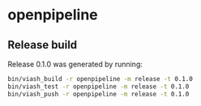 # openpipeline


## Release build

Release 0.1.0 was generated by running:

```bash
bin/viash_build -r openpipeline -m release -t 0.1.0
bin/viash_test -r openpipeline -m release -t 0.1.0
bin/viash_push -r openpipeline -m release -t 0.1.0
```
